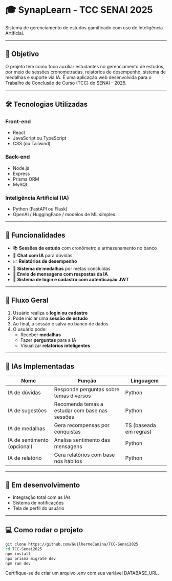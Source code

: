 # 🎓 SynapLearn - TCC SENAI 2025

Sistema de gerenciamento de estudos gamificado com uso de Inteligência Artificial.

---

## 🧠 Objetivo

O projeto tem como foco auxiliar estudantes no gerenciamento de estudos, por meio de sessões cronometradas, relatórios de desempenho, sistema de medalhas e suporte via IA. É uma aplicação web desenvolvida para o Trabalho de Conclusão de Curso (TCC) do SENAI - 2025.

---

## 🛠️ Tecnologias Utilizadas

### Front-end
- React
- JavaScript ou TypeScript
- CSS (ou Tailwind)

### Back-end
- Node.js
- Express
- Prisma ORM
- MySQL

### Inteligência Artificial (IA)
- Python (FastAPI ou Flask)
- OpenAI / HuggingFace / modelos de ML simples

---

## 🧩 Funcionalidades

- 📚 **Sessões de estudo** com cronômetro e armazenamento no banco
- 🧠 **Chat com IA** para dúvidas
- 📈 **Relatórios de desempenho**
- 🥇 **Sistema de medalhas** por metas concluídas
- 💬 **Envio de mensagens com respostas da IA**
- 🔐 **Sistema de login e cadastro com autenticação JWT**

---

## 🔄 Fluxo Geral

1. Usuário realiza o **login ou cadastro**
2. Pode iniciar uma **sessão de estudo**
3. Ao final, a sessão é salva no banco de dados
4. O usuário pode:
   - Receber **medalhas**
   - Fazer **perguntas** para a IA
   - Visualizar **relatórios inteligentes**

---

## 🧠 IAs Implementadas

| Nome | Função | Linguagem |
|------|--------|-----------|
| IA de dúvidas | Responde perguntas sobre temas diversos | Python |
| IA de sugestões | Recomenda temas a estudar com base nas sessões | Python |
| IA de medalhas | Gera recompensas por conquistas | TS (baseada em regras) |
| IA de sentimento (opcional) | Analisa sentimento das mensagens | Python |
| IA de relatório | Gera relatórios com base nos hábitos | Python |

---

## 🧪 Em desenvolvimento

- Integração total com as IAs
- Sistema de notificações
- Tela de perfil do usuário

---

## 💻 Como rodar o projeto

```bash
git clone https://github.com/GuilhermeCanina/TCC-Senai2025
cd TCC-Senai2025
npm install
npx prisma migrate dev
npm run dev
```

Certifique-se de criar um arquivo .env com sua variável DATABASE_URL.
